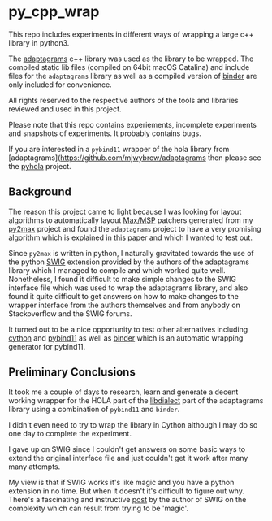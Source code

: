 # py_cpp_wrap

This repo includes experiments in different ways of wrapping a large c++ library in python3.

The [adaptagrams](https://github.com/mjwybrow/adaptagrams) c++ library was used as the library to be wrapped. The compiled static lib files (compiled on 64bit macOS Catalina) and include files for the `adaptagrams` library as well as a compiled version of [binder](https://github.com/RosettaCommons/binder) are only included for convenience.

All rights reserved to the respective authors of the tools and libraries reviewed and used in this project.

Please note that this repo contains experiements, incomplete experiments and snapshots of experiments. It probably contains bugs.

If you are interested in a `pybind11` wrapper of the hola library from [adaptagrams](https://github.com/mjwybrow/adaptagrams then please see the [pyhola](https://github.com/shakfu/pyhola) project.

## Background

The reason this project came to light because I was looking for layout algorithms to automatically layout [Max/MSP](https://cycling74.com/products/max) patchers generated from my [py2max](https://github.com/shakfu/py2max) project and found the `adaptagrams` project to have a very promising algorithm which is explained in [this](https://skieffer.info/publications/kieffer2016hola.pdf) paper and which I wanted to test out.

Since `py2max` is written in python, I naturally gravitated towards the use of the python [SWIG](http://swig.org) extension provided by the authors of the adaptagrams library which I managed to compile and which worked quite well. Nonetheless, I found it difficult to make simple changes to the SWIG interface file which was used to wrap the adaptagrams library, and also found it quite difficult to get answers on how to make changes to the wrapper interface from the authors themselves and from anybody on Stackoverflow and the SWIG forums.

It turned out to be a nice opportunity to test other alternatives including [cython](http://cython.org) and [pybind11](https://pybind11.readthedocs.io/en/stable/) as well as [binder](https://github.com/RosettaCommons/binder) which is an automatic wrapping generator for pybind11.

## Preliminary Conclusions

It took me a couple of days to research, learn and generate a decent working wrapper for the HOLA part of the [libdialect](http://www.adaptagrams.org/documentation/libdialect.html) part of the adaptagrams library using a combination of `pybind11` and `binder`.

I didn't even need to try to wrap the library in Cython although I may do so one day to complete the experiment.

I gave up on SWIG since I couldn't get answers on some basic ways to extend the original interface file and just couldn't get it work after many many attempts.

My view is that if SWIG works it's like magic and you have a python extension in no time. But when it doesn't it's difficult to figure out why. There's a fascinating and instructive [post](https://code.activestate.com/lists/python-dev/109281) by the author of SWIG on the complexity which can result from trying to be 'magic'.
